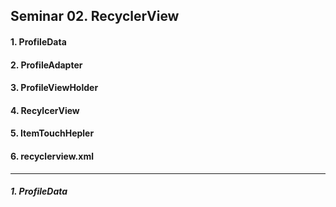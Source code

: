 ## Seminar 02. RecyclerView
#### 1. ProfileData
#### 2. ProfileAdapter
#### 3. ProfileViewHolder
#### 4. RecylcerView
#### 5. ItemTouchHepler
#### 6. recyclerview.xml
--------------------------------
##### 1. ProfileData
